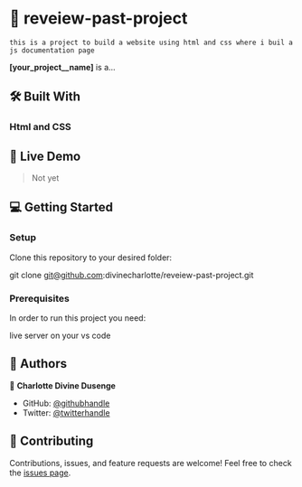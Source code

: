 # 📖 reveiew-past-project


    
          
            
    

          
          
            
    

          
    
    this is a project to build a website using html and css where i buil a js documentation page
  

**[your_project__name]** is a...
## 🛠 Built With <a name="built-with"></a>
### Html and CSS <a name="tech-stack"></a>

## 🚀 Live Demo 

<a name="live-demo"></a>
> Not yet


## 💻 Getting Started 

### Setup

Clone this repository to your desired folder:

git clone    git@github.com:divinecharlotte/reveiew-past-project.git
### Prerequisites
In order to run this project you need:

live server on your vs code


## 👥 Authors 

<a name="authors"></a>

👤 **Charlotte Divine Dusenge**
- GitHub: [@githubhandle](https://github.com/divinecharlotte)
- Twitter: [@twitterhandle](https://twitter.com/divinemaina)

## 🤝 Contributing <a name="contributing"></a>
Contributions, issues, and feature requests are welcome!
Feel free to check the [issues page](../../issues/).